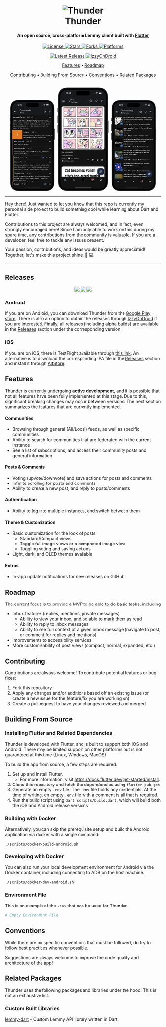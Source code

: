 <h1 align="center">
  <br>
    <img src="./assets/logo.png" alt="Thunder" width="200">
  <br>
  Thunder
  <br>
</h1>

<h4 align="center">
    An open source, cross-platform Lemmy client built with <a href="https://flutter.dev/" target="_blank">Flutter</a>
</h4>

<p align="center">
  <a href="https://github.com/hjiangsu/thunder/blob/main/LICENSE">
    <img src="https://img.shields.io/github/license/hjiangsu/thunder" alt="License">
  </a>
  <a href="">
    <img src="https://img.shields.io/github/stars/hjiangsu/thunder" alt="Stars">
  </a>
  <a href="">
    <img src="https://img.shields.io/github/forks/hjiangsu/thunder" alt="Forks">
  </a>
  <a href="">
    <img src="https://img.shields.io/badge/platform-ios%20%7C%20android-blueviolet" alt="Platforms">
  </a>
</p>

<p align="center">
  <a href="https://github.com/hjiangsu/thunder/releases">
    <img src="https://img.shields.io/github/v/release/hjiangsu/thunder?label=latest release" alt="Latest Release">
  </a>
  <a href="https://apt.izzysoft.de/fdroid/index/apk/com.hjiangsu.thunder">
    <img src="https://img.shields.io/endpoint?url=https://apt.izzysoft.de/fdroid/api/v1/shield/com.hjiangsu.thunder" alt="IzzyOnDroid">
  </a>
</p>

<p align="center">
  <a href="#features">Features</a> •
  <a href="#roadmap">Roadmap</a>
 
</p>

<p align="center">
  <a href="#contributing">Contributing</a> •
  <a href="#building-from-source">Building From Source</a> •
  <a href="#conventions">Conventions</a> •
  <a href="#related-packages">Related Packages</a>
</p>

<div align="center">
  <br>
    <img src="./docs/assets/screenshot_2.png" alt="Home Feed" width="150">
    <img src="./docs/assets/screenshot_1.png" alt="Spark" width="170">
    <img src="./docs/assets/screenshot_3.png" alt="Sidebar" width="150">
  <br>
</div>

<hr />
<p>
Hey there! Just wanted to let you know that this repo is currently my personal side project to build something cool while learning about Dart and Flutter.  
</p>
<p>
Contributions to this project are always welcomed, and in fact, even strongly encouraged here! Since I am only able to work on this during my spare time, any contributions from the community is valuable. If you are a developer, feel free to tackle any issues present.
</p>
<p>
Your passion, contributions, and ideas would be greatly appreciated! Together, let's make this project shine. 🚀 💻
</p>
<hr />


## Releases
<div align="center">
 <a href="https://play.google.com/store/apps/details?id=com.hjiangsu.thunder">
  <img src="https://cdn.rawgit.com/steverichey/google-play-badge-svg/master/img/en_get.svg" height="80"/>
 </a>
 <a href="https://apt.izzysoft.de/fdroid/index/apk/com.hjiangsu.thunder">
  <img src="https://gitlab.com/IzzyOnDroid/repo/-/raw/master/assets/IzzyOnDroid.png" height="80">
 </a>
 <a href="https://github.com/hjiangsu/thunder/releases/latest">
  <img src="https://raw.githubusercontent.com/andOTP/andOTP/master/assets/badges/get-it-on-github.png" height="80">
 </a>
</div>

### Android
If you are on Android, you can download Thunder from the [Google Play store](play.google.com/store/apps/details?id=com.hjiangsu.thunder). There is also an option to obtain the releases through [IzzyOnDroid](https://apt.izzysoft.de/fdroid/index/apk/com.hjiangsu.thunder) if you are interested. Finally, all releases (including alpha builds) are available in the [Releases](https://github.com/hjiangsu/thunder/releases) section under the corresponding version.

### iOS
If you are on iOS, there is TestFlight available through [this link](https://testflight.apple.com/join/9n8xrqvH). An alternative is to download the corresponding IPA file in the [Releases](https://github.com/hjiangsu/thunder/releases) section and install it through [AltStore](https://altstore.io/).

## Features

Thunder is currently undergoing **active development**, and it is possible that not all features have been fully implemented at this stage. Due to this, significant breaking changes may occur between versions. The next section summarizes the features that are currently implemented.

#### **Communities**

- Browsing through general (All/Local) feeds, as well as specific communities
- Ability to search for communities that are federated with the current instance
- See a list of subscriptions, and access their community posts and general information

#### **Posts & Comments**

- Voting (upvote/downvote) and save actions for posts and comments
- Infinite scrolling for posts and comments
- Ability to create a new post, and reply to posts/comments

#### **Authentication**

- Ability to log into multiple instances, and switch between them

#### **Theme & Customization**

- Basic customization for the look of posts
  - Standard/Compact views
  - Toggle full image views or a compacted image view 
  - Toggling voting and saving actions
- Light, dark, and OLED themes available

#### **Extras**
- In-app update notifications for new releases on GitHub

## Roadmap

The current focus is to provide a MVP to be able to do basic tasks, including
- Inbox features (replies, mentions, private messages)
  - Ability to view your inbox, and be able to mark them as read
  - Ability to reply to inbox messages
  - Ability to see full context of a given inbox message (navigate to post, or comment for replies and mentions)
- Improvements to accessibility services
- More customizability of post views (compact, normal, expanded, etc.)

## Contributing

Contributions are always welcome! To contribute potential features or bug-fixes:

1. Fork this repository
2. Apply any changes and/or additions based off an existing issue (or create a new issue for the feature/fix you are working on)
3. Create a pull request to have your changes reviewed and merged

## Building From Source

### Installing Flutter and Related Dependencies

Thunder is developed with Flutter, and is built to support both iOS and Android. There may be limited support on other platforms but is not guaranteed at this time (Linux, Windows, MacOS)

To build the app from source, a few steps are required.

1. Set up and install Flutter.
   - For more information, visit https://docs.flutter.dev/get-started/install.
2. Clone this repository and fetch the dependencies using `flutter pub get`
3. Generate an empty `.env` file. The `.env` file holds any credentials. At the time of writing, en empty `.env` file with a comment is all that is required.
3. Run the build script using `dart scripts/build.dart`, which will build both the iOS and Android release versions

### Building with Docker

Alternatively, you can skip the prerequisite setup and build the Android application via docker with a single command:
```
./scripts/docker-build-android.sh
```

### Developing with Docker

You can also run your local development environment for Android via the Docker container, including connecting to ADB on the host machine.
```
./scripts/docker-dev-android.sh
```

### Environment File
This is an example of the `.env` that can be used for Thunder.
```bash
# Empty Environment File
```

## Conventions

While there are no specific conventions that must be followed, do try to follow best practices whenever possible.

Suggestions are always welcome to improve the code quality and architecture of the app!

## Related Packages

Thunder uses the following packages and libraries under the hood. This is not an exhaustive list.

### Custom Built Libraries

[lemmy-dart](https://github.com/hjiangsu/lemmy-dart) - Custom Lemmy API library written in Dart.
